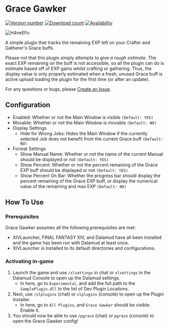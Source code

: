 # Grace Gawker
[![Version number](https://img.shields.io/badge/version-0.1.0.8-ff6262)](https://github.com/mashirochan/GraceGawker)
[![Download count](https://img.shields.io/endpoint?url=https%3A%2F%2Fqzysathwfhebdai6xgauhz4q7m0mzmrf.lambda-url.us-east-1.on.aws%2FGraceGawker&color=%23ff6262)](https://github.com/mashirochan/GraceGawker)
[![Availability](https://img.shields.io/badge/availability-testing-orange)](https://github.com/mashirochan/GraceGawker)

![H4neEFo](https://github.com/user-attachments/assets/d862b418-71fc-46f6-a14a-846860545858)

A simple plugin that tracks the remaining EXP left on your Crafter and Gatherer's Grace buffs.

Please not that this plugin simply attempts to give *a rough estimate*. The exact EXP remaining on the buff is not accessible, so all the plugin can do is estimate based off of EXP gains whilst crafting or gathering. Thus, the display value is only properly estimated when a fresh, unused Grace buff is active upload loading the plugin for the first time (or after an update).

For any questions or bugs, please [Create an Issue](https://github.com/mashirochan/FFXIV-GraceGawker/issues/new/choose).

## Configuration

* Enabled: Whether or not the Main Window is visible `(Default: YES)`
* Movable: Whether or not the Main Window is movable `(Default: NO)`
* Display Settings
  * Hide for Wrong Jobs: Hides the Main Window if the currently selected Job does not benefit from the current Grace buff `(Default: NO)`
* Format Settings
  * Show Manual Name: Whether or not the name of the current Manual should be displayed or not `(Default: YES)`
  * Show Percent: Whether or not the percent remaining of the Grace EXP buff should be displayed or not `(Default: YES)`
  * Show Percent On Bar: Whether the progress bar should display the percent remaining of the Grace EXP buff, or display the numerical value of the remaining and max EXP `(Default: NO)`

## How To Use

### Prerequisites

Grace Gawker assumes all the following prerequisites are met:

* XIVLauncher, FINAL FANTASY XIV, and Dalamud have all been installed and the game has been run with Dalamud at least once.
* XIVLauncher is installed to its default directories and configurations.

### Activating in-game

1. Launch the game and use `/xlsettings` in chat or `xlsettings` in the Dalamud Console to open up the Dalamud settings.
    * In here, go to `Experimental`, and add the full path to the `SamplePlugin.dll` to the list of Dev Plugin Locations.
2. Next, use `/xlplugins` (chat) or `xlplugins` (console) to open up the Plugin Installer.
    * In here, go to `All Plugins`, and `Grace Gawker` should be visible. Enable it.
3. You should now be able to use `/pgrace` (chat) or `pgrace` (console) to open the Grace Gawker config!
